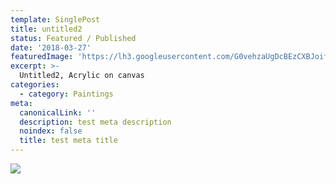 ```yaml
---
template: SinglePost
title: untitled2
status: Featured / Published
date: '2018-03-27'
featuredImage: 'https://lh3.googleusercontent.com/G0vehzaUgDcBEzCXBJoif-HbHW2YSFIu3GMmC306jsPjMa4TLP8mhLU6ewJLz1LHcglrG-JOe-xdcwPVov3nZkVkmM_wDiBkWZWVnA=w600'
excerpt: >-
  Untitled2, Acrylic on canvas
categories:
  - category: Paintings
meta:
  canonicalLink: ''
  description: test meta description
  noindex: false
  title: test meta title
---
```

![](https://lh3.googleusercontent.com/G0vehzaUgDcBEzCXBJoif-HbHW2YSFIu3GMmC306jsPjMa4TLP8mhLU6ewJLz1LHcglrG-JOe-xdcwPVov3nZkVkmM_wDiBkWZWVnA=w600)
